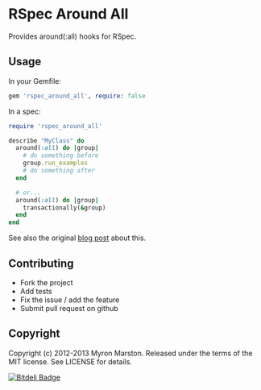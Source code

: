 # RSpec Around All

Provides around(:all) hooks for RSpec.

## Usage

In your Gemfile:

``` ruby
gem 'rspec_around_all', require: false
```

In a spec:

``` ruby
require 'rspec_around_all'

describe "MyClass" do
  around(:all) do |group|
    # do something before
    group.run_examples
    # do something after
  end

  # or...
  around(:all) do |group|
    transactionally(&group)
  end
end
```

See also the original [blog post](http://myronmars.to/n/dev-blog/2012/03/building-an-around-hook-using-fibers) about this.

## Contributing

* Fork the project
* Add tests
* Fix the issue / add the feature
* Submit pull request on github

## Copyright

Copyright (c) 2012-2013 Myron Marston. Released under the terms of the
MIT license. See LICENSE for details.



[![Bitdeli Badge](https://d2weczhvl823v0.cloudfront.net/rosenfeld/rspec_around_all/trend.png)](https://bitdeli.com/free "Bitdeli Badge")

